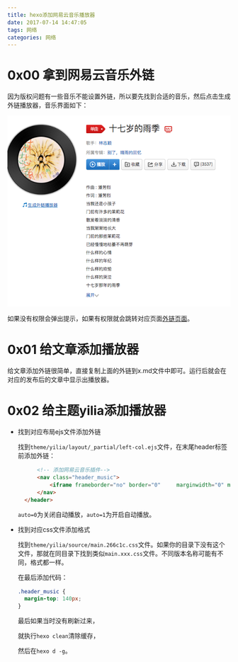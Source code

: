 ```yaml
---
title: hexo添加网易云音乐播放器
date: 2017-07-14 14:47:05
tags: 网络
categories: 网络
---
```


# 0x00 拿到网易云音乐外链

因为版权问题有一些音乐不能设置外链，所以要先找到合适的音乐，然后点击生成外链播放器，音乐界面如下：

![音乐界面](hexo添加网易云音乐播放器/音乐界面.png)

如果没有权限会弹出提示，如果有权限就会跳转对应页面[外链页面](http://music.163.com/#/outchain/2/114442/)。



# 0x01 给文章添加播放器

给文章添加外链很简单，直接复制上面的外链到x.md文件中即可。运行后就会在对应的发布后的文章中显示出播放器。



# 0x02 给主题yilia添加播放器

- 找到对应布局ejs文件添加外链

  找到`theme/yilia/layout/_partial/left-col.ejs`文件，在末尾header标签前添加外链：

  ```html
  		<!-- 添加网易云音乐插件-->
  		<nav class="header_music">
  			<iframe frameborder="no" border="0" 	marginwidth="0" marginheight="0" width=250 height=86 src="//music.163.com/outchain/player?type=2&id=114442&auto=0&height=66"></iframe>
  		</nav>
  	</header>
  ```

  `auto=0`为关闭自动播放，`auto=1`为开启自动播放。

- 找到对应css文件添加格式

  找到`theme/yilia/source/main.266c1c.css`文件。如果你的目录下没有这个文件，那就在同目录下找到类似`main.xxx.css`文件。不同版本名称可能有不同，格式都一样。

  在最后添加代码：

  ```css
  .header_music {
    margin-top: 140px;
  }

  ```

  最后如果当时没有刷新过来，

  就执行`hexo clean`清除缓存，

  然后在`hexo d -g`。